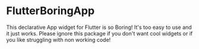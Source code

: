 # FlutterBoringApp

This declarative App widget for Flutter is so Boring! It's too easy to use and it just works. Please ignore this package if you don't want cool widgets or if you like struggling with non working code!
